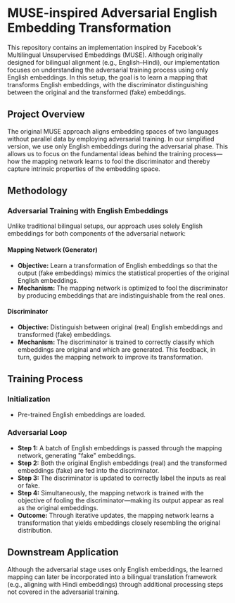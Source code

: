 # MUSE-inspired Adversarial English Embedding Transformation

This repository contains an implementation inspired by Facebook's Multilingual Unsupervised Embeddings (MUSE). Although originally designed for bilingual alignment (e.g., English–Hindi), our implementation focuses on understanding the adversarial training process using only English embeddings. In this setup, the goal is to learn a mapping that transforms English embeddings, with the discriminator distinguishing between the original and the transformed (fake) embeddings.

## Project Overview

The original MUSE approach aligns embedding spaces of two languages without parallel data by employing adversarial training. In our simplified version, we use only English embeddings during the adversarial phase. This allows us to focus on the fundamental ideas behind the training process—how the mapping network learns to fool the discriminator and thereby capture intrinsic properties of the embedding space.

## Methodology

### Adversarial Training with English Embeddings

Unlike traditional bilingual setups, our approach uses solely English embeddings for both components of the adversarial network:

#### Mapping Network (Generator)
- **Objective:** Learn a transformation of English embeddings so that the output (fake embeddings) mimics the statistical properties of the original English embeddings.
- **Mechanism:** The mapping network is optimized to fool the discriminator by producing embeddings that are indistinguishable from the real ones.

#### Discriminator
- **Objective:** Distinguish between original (real) English embeddings and transformed (fake) embeddings.
- **Mechanism:** The discriminator is trained to correctly classify which embeddings are original and which are generated. This feedback, in turn, guides the mapping network to improve its transformation.

## Training Process

### Initialization
- Pre-trained English embeddings are loaded.

### Adversarial Loop
- **Step 1:** A batch of English embeddings is passed through the mapping network, generating "fake" embeddings.
- **Step 2:** Both the original English embeddings (real) and the transformed embeddings (fake) are fed into the discriminator.
- **Step 3:** The discriminator is updated to correctly label the inputs as real or fake.
- **Step 4:** Simultaneously, the mapping network is trained with the objective of fooling the discriminator—making its output appear as real as the original embeddings.
- **Outcome:** Through iterative updates, the mapping network learns a transformation that yields embeddings closely resembling the original distribution.

## Downstream Application

Although the adversarial stage uses only English embeddings, the learned mapping can later be incorporated into a bilingual translation framework (e.g., aligning with Hindi embeddings) through additional processing steps not covered in the adversarial training.
